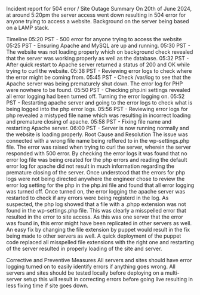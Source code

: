 Incident report for 504 error / Site Outage
Summary
On 20th of June 2024, at around 5:20pm the server access went down resulting in 504 error for anyone trying to access a website. Background on the server being based on a LAMP stack.

Timeline
05:20 PST - 500 error for anyone trying to access the website
05:25 PST - Ensuring Apache and MySQL are up and running.
05:30 PST - The website was not loading properly which on background check revealed that the server was working properly as well as the database.
05:32 PST - After quick restart to Apache server returned a status of 200 and OK while trying to curl the website.
05:38 PST - Reviewing error logs to check where the error might be coming from.
05:45 PST - Check /var/log to see that the Apache server was being prematurely shut down. The error log for PHP were nowhere to be found.
05:50 PST - Checking php.ini settings revealed all error logging had been turned off. Turning the error logging on.
05:52 PST - Restarting apache server and going to the error logs to check what is being logged into the php error logs.
05:56 PST - Reviewing error logs for php revealed a mistyped file name which was resulting in incorrect loading and premature closing of apache.
05:58 PST - Fixing file name and restarting Apache server.
06:00 PST - Server is now running normally and the website is loading properly.
Root Cause and Resolution
The issue was connected with a wrong file name being reffered to in the wp-settings.php file. The error was raised when trying to curl the server, wherein the server responded with 500 error. By checking the error logs it was found that no error log file was being created for the php errors and reading the default error log for apache did not result in much information regarding the premature closing of the server. Once understood that the errors for php logs were not being directed anywhere the engineer chose to review the error log setting for the php in the php.ini file and found that all error logging was turned off. Once turned on, the error logging the apache server was restarted to check if any errors were being registerd in the log. As suspected, the php log showed that a file with a .phpp extension was not found in the wp-settings.php file. This was clearly a misspelled error that resulted in the error to site access. As this was one server that the error was found in, this error might have been replicated in other servers as well. An easy fix by changing the file extension by puppet would result in the fix being made to other servers as well. A quick deployment of the puppet code replaced all misspelled file extensions with the right one and restarting of the server resulted in properly loading of the site and server.

Corrective and Preventive Measures
All servers and sites should have error logging turned on to easily identify errors if anything goes wrong.
All servers and sites should be tested locally before deploying on a multi-server setup this will result in correcting errors before going live resulting in less fixing time if site goes down.
